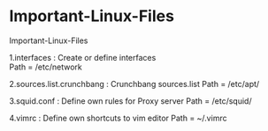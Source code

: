 # Important-Linux-Files
Important-Linux-Files

1.interfaces :
    Create or define interfaces    
    Path = /etc/network
    
2.sources.list.crunchbang :
    Crunchbang sources.list
    Path = /etc/apt/
    
3.squid.conf :
    Define own rules for Proxy server
    Path = /etc/squid/
    
4.vimrc :
    Define own shortcuts to vim editor
    Path = ~/.vimrc

